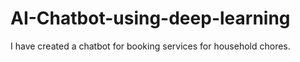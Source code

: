 # AI-Chatbot-using-deep-learning
I have created a chatbot for booking services for household chores.
